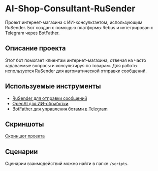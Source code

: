 # AI-Shop-Consultant-RuSender

Проект интернет-магазина с ИИ-консультантом, использующим RuSender. Бот создан с помощью платформы Rebus и интегрирован с Telegram через BotFather.

## Описание проекта
Этот бот помогает клиентам интернет-магазина, отвечая на часто задаваемые вопросы и консультируя по товарам. Для работы используется RuSender для автоматической отправки сообщений.

## Используемые инструменты
- [RuSender для отправки сообщений](<https://rebus.tg>)
- [OpenAI для ИИ-обработки](<https://platform.openai.com>)
- [BotFather для управления ботами в Telegram](<https://telegram.me/botfather>)

## Скриншоты
[Скриншот проекта]()

## Сценарии
Сценарии взаимодействий можно найти в папке `/scripts`.
